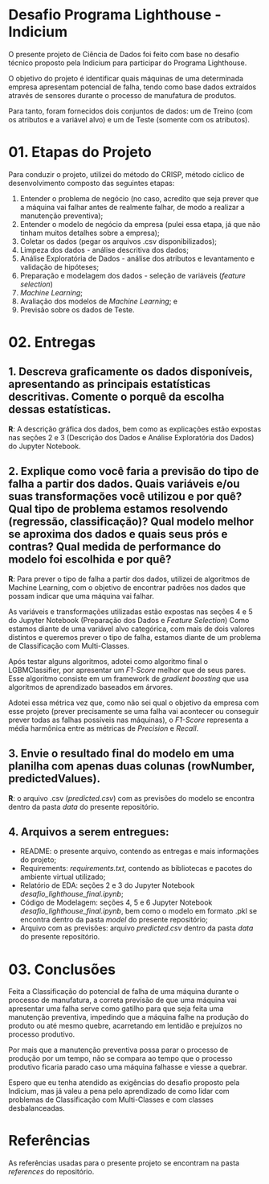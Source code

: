 # Desafio Programa Lighthouse - Indicium
O presente projeto de Ciência de Dados foi feito com base no desafio técnico proposto pela Indicium para participar do Programa Lighthouse.

O objetivo do projeto é identificar quais máquinas de uma determinada empresa apresentam potencial de falha, tendo como base dados extraídos através de sensores durante o processo de manufatura de produtos. 

Para tanto, foram fornecidos dois conjuntos de dados: um de Treino (com os atributos e a variável alvo) e um de Teste (somente com os atributos). 

# 01. Etapas do Projeto
Para conduzir o projeto, utilizei do método do CRISP, método cíclico de desenvolvimento composto das seguintes etapas: 
1. Entender o problema de negócio (no caso, acredito que seja prever que a máquina vai falhar antes de realmente falhar, de modo a realizar a manutenção preventiva); 
2. Entender o modelo de negócio da empresa (pulei essa etapa, já que não tinham muitos detalhes sobre a empresa); 
3. Coletar os dados (pegar os arquivos .csv disponibilizados); 
4. Limpeza dos dados - análise descritiva dos dados; 
5. Análise Exploratória de Dados - análise dos atributos e levantamento e validação de hipóteses; 
6. Preparação e modelagem dos dados - seleção de variáveis (*feature selection*)
7. *Machine Learning*; 
8. Avaliação dos modelos de *Machine Learning*; e
9. Previsão sobre os dados de Teste. 

# 02. Entregas
## 1. Descreva graficamente os dados disponíveis, apresentando as principais estatísticas descritivas. Comente o porquê da escolha dessas estatísticas.
**R**: A descrição gráfica dos dados, bem como as explicações estão expostas nas seções 2 e 3 (Descrição dos Dados e Análise Exploratória dos Dados) do Jupyter Notebook. 

## 2. Explique como você faria a previsão do tipo de falha a partir dos dados. Quais variáveis e/ou suas transformações você utilizou e por quê? Qual tipo de problema estamos resolvendo (regressão, classificação)? Qual modelo melhor se aproxima dos dados e quais seus prós e contras? Qual medida de performance do modelo foi escolhida e por quê?
**R**: Para prever o tipo de falha a partir dos dados, utilizei de algoritmos de Machine Learning, com o objetivo de encontrar padrões nos dados que possam indicar que uma máquina vai falhar. 

As variáveis e transformações utilizadas estão expostas nas seções 4 e 5 do Jupyter Notebook (Preparação dos Dados e *Feature Selection*)
Como estamos diante de uma variável alvo categórica, com mais de dois valores distintos e queremos prever o tipo de falha, estamos diante de um problema de Classificação com Multi-Classes. 

Após testar alguns algoritmos, adotei como algoritmo final o LGBMClassifier, por apresentar um *F1-Score* melhor que de seus pares. Esse algoritmo consiste em um framework de *gradient boosting* que usa algoritmos de aprendizado baseados em árvores.

Adotei essa métrica vez que, como não sei qual o objetivo da empresa com esse projeto (prever precisamente se uma falha vai acontecer ou conseguir prever todas as falhas possíveis nas máquinas), o *F1-Score* representa a média harmônica entre as métricas de *Precision* e *Recall*. 

## 3. Envie o resultado final do modelo em uma planilha com apenas duas colunas (rowNumber, predictedValues).
**R**: o arquivo .csv (*predicted.csv*) com as previsões do modelo se encontra dentro da pasta *data* do presente repositório.

## 4. Arquivos a serem entregues: 
- README: o presente arquivo, contendo as entregas e mais informações do projeto; 
- Requirements: *requirements.txt*, contendo as bibliotecas e pacotes do ambiente virtual utilizado; 
- Relatório de EDA: seções 2 e 3 do Jupyter Notebook *desafio_lighthouse_final.ipynb*;
- Código de Modelagem: seções 4, 5 e 6 Jupyter Notebook *desafio_lighthouse_final.ipynb*, bem como o modelo em formato .pkl se encontra dentro da pasta *model* do presente repositório; 
- Arquivo com as previsões: arquivo *predicted.csv* dentro da pasta *data* do presente repositório. 

# 03. Conclusões
Feita a Classificação do potencial de falha de uma máquina durante o processo de manufatura, a correta previsão de que uma máquina vai apresentar uma falha serve como gatilho para que seja feita uma manutenção preventiva, impedindo que a máquina falhe na produção do produto ou até mesmo quebre, acarretando em lentidão e prejuízos no processo produtivo. 

Por mais que a manutenção preventiva possa parar o processo de produção por um tempo, não se compara ao tempo que o processo produtivo ficaria parado caso uma máquina falhasse e viesse a quebrar. 

Espero que eu tenha atendido as exigências do desafio proposto pela Indicium, mas já valeu a pena pelo aprendizado de como lidar com problemas de Classificação com Multi-Classes e com classes desbalanceadas. 

# Referências
As referências usadas para o presente projeto se encontram na pasta *references* do repositório. 